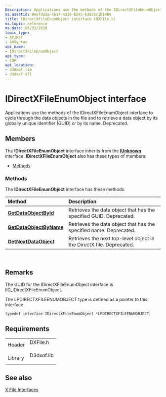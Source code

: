 ```yaml
---
Description: Applications use the methods of the IDirectXFileEnumObject interface to cycle through the data objects in the file and to retrieve a data object by its globally unique identifier (GUID) or by its name. Deprecated.
ms.assetid: 9eefda2a-5b17-4330-8245-63a38c1b1469
title: IDirectXFileEnumObject interface (DXFile.h)
ms.topic: reference
ms.date: 05/31/2018
topic_type: 
- APIRef
- kbSyntax
api_name: 
- IDirectXFileEnumObject
api_type: 
- COM
api_location: 
- d3dxof.lib
- d3dxof.dll
---
```


# IDirectXFileEnumObject interface

Applications use the methods of the IDirectXFileEnumObject interface to cycle through the data objects in the file and to retrieve a data object by its globally unique identifier (GUID) or by its name. Deprecated.

## Members

The **IDirectXFileEnumObject** interface inherits from the [**IUnknown**](https://msdn.microsoft.com/en-us/library/ms680509(v=VS.85).aspx) interface. **IDirectXFileEnumObject** also has these types of members:

-   [Methods](#methods)

### Methods

The **IDirectXFileEnumObject** interface has these methods.



| Method                                                                     | Description                                                                     |
|:---------------------------------------------------------------------------|:--------------------------------------------------------------------------------|
| [**GetDataObjectById**](idirectxfileenumobject--getdataobjectbyid.md)     | Retrieves the data object that has the specified GUID. Deprecated.<br/>   |
| [**GetDataObjectByName**](idirectxfileenumobject--getdataobjectbyname.md) | Retrieves the data object that has the specified name. Deprecated.<br/>   |
| [**GetNextDataObject**](idirectxfileenumobject--getnextdataobject.md)     | Retrieves the next top-level object in the DirectX file. Deprecated.<br/> |



 

## Remarks

The GUID for the IDirectXFileEnumObject interface is IID\_IDirectXFileEnumObject.

The LPDIRECTXFILEENUMOBJECT type is defined as a pointer to this interface.


```
typedef interface IDirectXFileEnumObject *LPDIRECTXFILEENUMOBJECT;
```



## Requirements



|                    |                                                                                       |
|--------------------|---------------------------------------------------------------------------------------|
| Header<br/>  | <dl> <dt>DXFile.h</dt> </dl>   |
| Library<br/> | <dl> <dt>D3dxof.lib</dt> </dl> |



## See also

<dl> <dt>

[X File Interfaces](dx9-graphics-reference-x-file-interfaces.md)
</dt> </dl>

 

 




